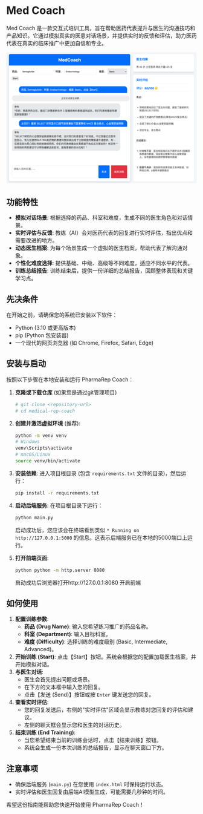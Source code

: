 # Med Coach

Med Coach 是一款交互式培训工具，旨在帮助医药代表提升与医生的沟通技巧和产品知识。它通过模拟真实的医患对话场景，并提供实时的反馈和评估，助力医药代表在真实的临床推广中更加自信和专业。

![PharmaRep Coach Demo](assets/demo.png)

## 功能特性

*   **模拟对话场景**: 根据选择的药品、科室和难度，生成不同的医生角色和对话情景。
*   **实时评估与反馈**: 教练（AI）会对医药代表的回复进行实时评估，指出优点和需要改进的地方。
*   **动态医生档案**: 为每个场景生成一个虚拟的医生档案，帮助代表了解沟通对象。
*   **个性化难度选择**: 提供基础、中级、高级等不同难度，适应不同水平的代表。
*   **训练总结报告**: 训练结束后，提供一份详细的总结报告，回顾整体表现和关键学习点。

## 先决条件

在开始之前，请确保您的系统已安装以下软件：

*   Python (3.10 或更高版本)
*   pip (Python 包安装器)
*   一个现代的网页浏览器 (如 Chrome, Firefox, Safari, Edge)

## 安装与启动

按照以下步骤在本地安装和运行 PharmaRep Coach：

1.  **克隆或下载仓库** (如果您是通过git管理项目)
    ```bash
    # git clone <repository-url>
    # cd medical-rep-coach
    ```

2.  **创建并激活虚拟环境** (推荐):
    ```bash
    python -m venv venv
    # Windows
    venv\Scripts\activate
    # macOS/Linux
    source venv/bin/activate
    ```

3.  **安装依赖**:
    进入项目根目录 (包含 `requirements.txt` 文件的目录)，然后运行：
    ```bash
    pip install -r requirements.txt
    ```

4.  **启动后端服务**:
    在项目根目录下运行：
    ```bash
    python main.py
    ```
    启动成功后，您应该会在终端看到类似 `* Running on http://127.0.0.1:5000` 的信息。这表示后端服务已在本地的5000端口上运行。

5.  **打开前端页面**:
    ```bash
    python python -m http.server 8080
    ```
    启动成功后浏览器打开http://127.0.0.1:8080 开启前端

## 如何使用

1.  **配置训练参数**:
    *   **药品 (Drug Name)**: 输入您希望练习推广的药品名称。
    *   **科室 (Department)**: 输入目标科室。
    *   **难度 (Difficulty)**: 选择训练的难度级别 (Basic, Intermediate, Advanced)。
2.  **开始训练 (Start)**: 点击【Start】按钮。系统会根据您的配置加载医生档案，并开始模拟对话。
3.  **与医生对话**:
    *   医生会首先提出问题或场景。
    *   在下方的文本框中输入您的回复。
    *   点击【发送 (Send)】按钮或按 `Enter` 键发送您的回复。
4.  **查看实时评估**:
    *   您的回复发送后，右侧的"实时评估"区域会显示教练对您回复的评估和建议。
    *   左侧的聊天框会显示您和医生的对话历史。
5.  **结束训练 (End Training)**:
    *   当您希望结束当前的训练会话时，点击【结束训练】按钮。
    *   系统会生成一份本次训练的总结报告，显示在聊天窗口下方。

## 注意事项

*   确保后端服务 (`main.py`) 在您使用 `index.html` 时保持运行状态。
*   实时评估和医生回复由后端AI模型生成，可能需要几秒钟的时间。

希望这份指南能帮助您快速开始使用 PharmaRep Coach！ 